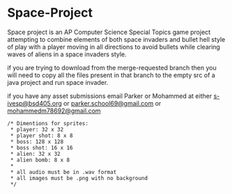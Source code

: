# Space-Project
Space project is an AP Computer Science Special Topics game project attempting to combine elements of both space invaders and bullet hell style of play with a player moving in all directions to avoid bullets while clearing waves of aliens in a space invaders style.

if you are trying to download from the merge-requested branch then you will need to copy all the files present in that branch to the empty src of a java project and run space invader.

if you have any asset submissions email Parker or Mohammed at either s-ivesp@bsd405.org or parker.school69@gmail.com or mohammedm78692@gmail.com

	/* Dimentions for sprites:
	 * player: 32 x 32
	 * player shot: 8 x 8
	 * boss: 128 x 128
	 * boss shot: 16 x 16
	 * alien: 32 x 32
	 * alien bomb: 8 x 8
	 * 
	 * all audio must be in .wav format
	 * all images must be .png with no background
	 */
	 
